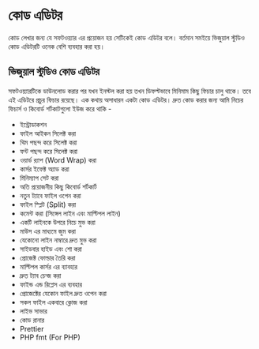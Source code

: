# কোড এডিটর 
কোড লেখার জন্য যে সফটওয়্যার এর প্রয়োজন হয় সেটিকেই কোড এডিটর বলে। বর্তমান সমইয়ে ভিজুয়াল স্টুডিও কোড এডিটরটি ওনেক বেশি ব্যবহার করা হয়।
## ভিজুয়াল স্টুডিও কোড এডিটর 
সফটওয়্যারটিকে ডাউনলোড করার পর যখন ইনস্টল করা হয় তখন ডিফল্টভাবে মিনিমাম কিছু ফিচার চালু থাকে। তবে এই এডিটরে প্রচুর ফিচার রয়েছে। এক কথায় অসাধারন একটা কোড এডিটর। দ্রুত কোড করার জন্য আমি নিচের ফিচার্স ও কিবোর্ড শর্টকাটগুলো ইউজ করে থাকি -

- ইন্ট্রোডাকশন
- ফাইল আইকন সিলেক্ট করা
- থিম পছন্দ করে সিলেক্ট করা
- ফন্ট পছন্দ করে সিলেক্ট করা
- ওয়ার্ড র‍্যাপ (Word Wrap) করা 
- কার্সর ইফেক্ট অ্যাড করা
- মিনিম্যাপ সেট করা
- অতি প্রয়োজনীয় কিছু কিবোর্ড শর্টকার্ট
- নতুন ট্যাবে ফাইল ওপেন করা
- ফাইল স্প্লিট (Split) করা 
- কমেন্ট করা (সিঙ্গেল লাইন এবং মাল্টিপল লাইন)
- একটি লাইনকে উপরে নিচে মুভ করা
- মাউস এর মাধ্যমে জুম করা
- যেকোনো লাইন নাম্বারে দ্রুত মুভ করা
- সাইডবার হাইড এবং শো করা
- প্রোজেক্ট ফোল্ডার তৈরি করা
- মাল্টিপল কার্সর এর ব্যাবহার
- দ্রুত ট্যাব চেন্জ করা
- ফাইন্ড এন্ড রিপ্লেস এর ব্যবহার
- প্রোজেক্টের যেকোন ফাইল দ্রুত ওপেন করা
- সকল ফাইল একবারে ক্লোজ করা 
- লাইভ সাভার
- কোড রানার
- Prettier
- PHP fmt (For PHP)
